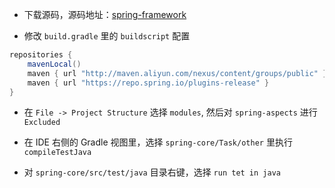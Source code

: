 - 下载源码，源码地址：[spring-framework](https://github.com/spring-projects/spring-framework)

- 修改 `build.gradle` 里的 `buildscript` 配置

```gradle
repositories {
    mavenLocal()
    maven { url "http://maven.aliyun.com/nexus/content/groups/public" }
    maven { url "https://repo.spring.io/plugins-release" }
}
```

- 在 `File -> Project Structure` 选择 `modules`, 然后对 `spring-aspects` 进行 `Excluded`

- 在 IDE 右侧的 Gradle 视图里，选择 `spring-core/Task/other` 里执行 `compileTestJava`

- 对 `spring-core/src/test/java` 目录右键，选择 `run tet in java`
